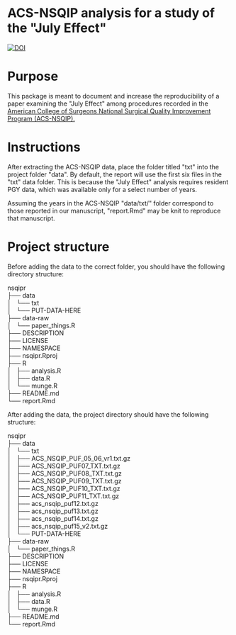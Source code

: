 # ACS-NSQIP analysis for a study of the "July Effect"

[![DOI](https://zenodo.org/badge/117899615.svg)](https://zenodo.org/badge/latestdoi/117899615)

# Purpose

This package is meant to document and increase the reproducibility of a paper examining the "July Effect" among procedures recorded in the [American College of Surgeons National Surgical Quality Improvement Program (ACS-NSQIP).](https://www.facs.org/quality-programs/acs-nsqip)

# Instructions

After extracting the ACS-NSQIP data, place the folder titled "txt" into the project folder "data". By default, the report will use the first six files in the "txt" data folder. This is because the "July Effect" analysis requires resident PGY data, which was available only for a select number of years.

Assuming the years in the ACS-NSQIP "data/txt/" folder correspond to those reported in our manuscript, "report.Rmd" may be knit to reproduce that manuscript. 


# Project structure

Before adding the data to the correct folder, you should have the following directory structure: 

nsqipr    
├── data   
│   └── txt   
│       └── PUT-DATA-HERE   
├── data-raw   
│   └── paper_things.R   
├── DESCRIPTION   
├── LICENSE   
├── NAMESPACE   
├── nsqipr.Rproj   
├── R   
│   ├── analysis.R   
│   ├── data.R   
│   └── munge.R   
├── README.md   
└── report.Rmd   


After adding the data, the project directory should have the following structure:

nsqipr   
├── data    
│   └── txt    
│       ├── ACS_NSQIP_PUF_05_06_vr1.txt.gz    
│       ├── ACS_NSQIP_PUF07_TXT.txt.gz    
│       ├── ACS_NSQIP_PUF08_TXT.txt.gz    
│       ├── ACS_NSQIP_PUF09_TXT.txt.gz    
│       ├── ACS_NSQIP_PUF10_TXT.txt.gz    
│       ├── ACS_NSQIP_PUF11_TXT.txt.gz    
│       ├── acs_nsqip_puf12.txt.gz    
│       ├── acs_nsqip_puf13.txt.gz    
│       ├── acs_nsqip_puf14.txt.gz    
│       ├── acs_nsqip_puf15_v2.txt.gz    
│       └── PUT-DATA-HERE    
├── data-raw    
│   └── paper_things.R    
├── DESCRIPTION    
├── LICENSE    
├── NAMESPACE    
├── nsqipr.Rproj    
├── R    
│   ├── analysis.R    
│   ├── data.R    
│   └── munge.R    
├── README.md    
└── report.Rmd    






